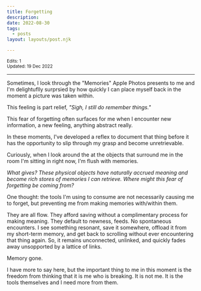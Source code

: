 ```yaml
---
title: Forgetting
description:
date: 2022-08-30
tags:
  - posts
layout: layouts/post.njk

---
```


<small>Edits: 1</small><br>
<small>Updated: 19 Dec 2022</small><br>

---

Sometimes, I look through the "Memories" Apple Photos presents to me and I'm delightuflly surprsied by how quickly I can place myself back in the moment a picture was taken within.

This feeling is part relief, *"Sigh, I still do remember things."*

This fear of forgetting often surfaces for me when I encounter new information, a new feeling, anything abstract really.  

In these moments, I've developed a reflex to document that thing before it has the opportunity to slip through my grasp and become unretrievable.

Curiously, when I look around the at the objects that surround me in the room I'm sitting in right now, I'm flush with memories. 

*What gives? These physical objects have naturally accrued meaning and become rich stores of memories I can retrieve. Where might this fear of forgetting be coming from?*


One thought: the tools I'm using to consume are not necessarily causing me to forget, but preventing me from making memories with/within them. 

They are all flow. They afford saving without a complimentary process for making meaning. They default to newness, feeds. No spontaneous encounters. I see something resonant, save it somewhere, offload it from my short-term memory, and get back to scrolling without ever encountering that thing again. So, it remains unconnected, unlinked, and quickly fades away unsopported by a lattice of links. 

Memory gone.

I have more to say here, but the important thing to me in this moment is the freedom from thinking that it is me who is breaking. It is not me. It is the tools themselves and I need more from them.